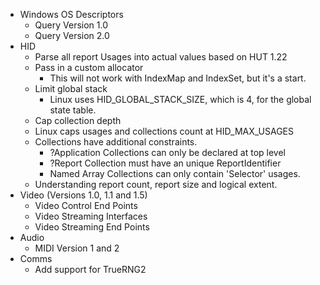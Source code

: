 * Windows OS Descriptors
  * Query Version 1.0
  * Query Version 2.0
* HID
  * Parse all report Usages into actual values based on HUT 1.22
  * Pass in a custom allocator
    * This will not work with IndexMap and IndexSet, but it's a start.
  * Limit global stack
    * Linux uses HID_GLOBAL_STACK_SIZE, which is 4, for the global state table.
  * Cap collection depth
  * Linux caps usages and collections count at HID_MAX_USAGES
  * Collections have additional constraints.
    * ?Application Collections can only be declared at top level
    * ?Report Collection must have an unique ReportIdentifier
    * Named Array Collections can only contain 'Selector' usages.
  * Understanding report count, report size and logical extent.
* Video (Versions 1.0, 1.1 and 1.5)
  * Video Control End Points
  * Video Streaming Interfaces
  * Video Streaming End Points
* Audio
  * MIDI Version 1 and 2
* Comms
  * Add support for TrueRNG2
